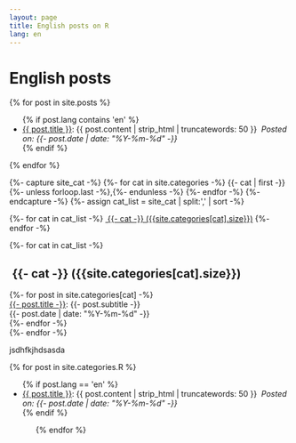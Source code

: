 ```yaml
---
layout: page
title: English posts on R
lang: en
---
```

# English posts

{% for post in site.posts %}
  <ul>
        {% if post.lang contains 'en' %}
            <li>
              <a href='{{ post.url }}'>{{ post.title }}</a>: {{ post.content | strip_html | truncatewords: 50 }}&nbsp;
              <i>Posted on: <time datetime="{{- post.date | date_to_xmlschema -}}">{{- post.date | date: "%Y-%m-%d" -}}</time></i>
            </li>
        {% endif %}
  </ul>
{% endfor %}


{%- capture site_cat -%}
    {%- for cat in site.categories -%}
        {{- cat | first -}}{%- unless forloop.last -%},{%- endunless -%}
    {%- endfor -%}
{%- endcapture -%}
{%- assign cat_list = site_cat | split:',' | sort -%}

{%- for cat in cat_list -%}
    <a href="#{{- cat -}}" class="btn btn-primary tag-btn"><i class="fa fa-tag" aria-hidden="true"></i>&nbsp;{{- cat -}}&nbsp;({{site.categories[cat].size}})</a>
{%- endfor -%}

<div id="full-tags-list">
{%- for cat in cat_list -%}
    <h2 id="{{- cat -}}" class="linked-section">
        <i class="fa fa-tag" aria-hidden="true"></i>
        &nbsp;{{- cat -}}&nbsp;({{site.categories[cat].size}})
    </h2>
    <div class="post-list">
        {%- for post in site.categories[cat] -%}
            <div class="tag-entry">
                <a href="{{ post.url | relative_url }}">{{- post.title -}}</a>:&nbsp;{{- post.subtitle -}}
                <div class="entry-date">
                    <time datetime="{{- post.date | date_to_xmlschema -}}">{{- post.date | date: "%Y-%m-%d" -}}</time>
                </div>
            </div>
        {%- endfor -%}
    </div>
{%- endfor -%}
</div>




jsdhfkjhdsasda
<div>
{% for post in site.categories.R %}
  <ul>
        {% if post.lang == 'en' %}
          <li>
            <a href='{{ post.url }}'>{{ post.title }}</a>: {{ post.content | strip_html | truncatewords: 50 }}&nbsp;
            <i>Posted on: <time datetime="{{- post.date | date_to_xmlschema -}}">{{- post.date | date: "%Y-%m-%d" -}}</time></i>
          </li>
        {% endif %}
  <ul>
{% endfor %}
</div>